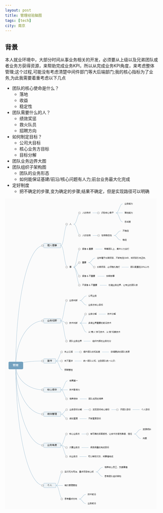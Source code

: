 ```yaml
---
layout: post
title: 管理经验脑图
tags: [tech]
city: 南京
---
```



背景
---------
本人就业环境中，大部分时间从事业务相关的开发，必须要从上级以及兄弟团队或者业务方获得资源，来帮助完成业务KPI，所以从完成业务KPI角度，来考虑整体管理;这个过程,可能没有考虑清楚中间件部门等大后端部门;我的核心指标为了业务,为此我需要着重考虑以下几点
+ 团队的核心使命是什么？
  - 落地 
  - 收益
  - 稳定性
+ 团队需要什么的人？
  - 绩效奖惩
  - 救火队员
  - 招聘方向
+ 如何制定目标？
  - 公司大目标
  - 核心业务方目标
  - 目标分解
+ 团队业务边界大图
+ 团队组织子架构图
  - 团队的业务形态
  - 如何能保证基建/前沿/核心问题有人力;前台业务最大化完成
+ 定好制度
  - 把不确定的步骤,变为确定的步骤;结果不确定，但是实现路径可以明确


![管理经验脑图](/images/manager-exprience.png)
